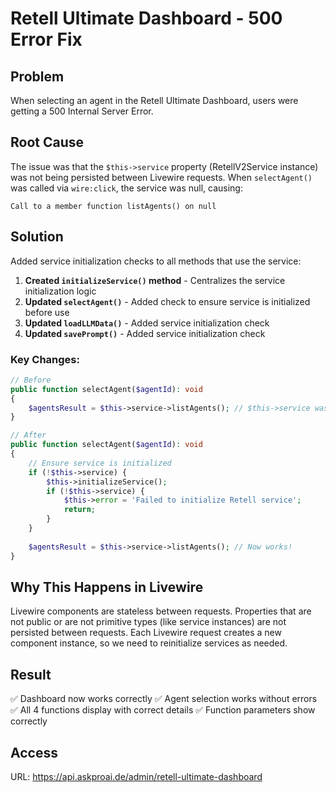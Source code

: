 # Retell Ultimate Dashboard - 500 Error Fix

## Problem
When selecting an agent in the Retell Ultimate Dashboard, users were getting a 500 Internal Server Error.

## Root Cause
The issue was that the `$this->service` property (RetellV2Service instance) was not being persisted between Livewire requests. When `selectAgent()` was called via `wire:click`, the service was null, causing:
```
Call to a member function listAgents() on null
```

## Solution
Added service initialization checks to all methods that use the service:

1. **Created `initializeService()` method** - Centralizes the service initialization logic
2. **Updated `selectAgent()`** - Added check to ensure service is initialized before use
3. **Updated `loadLLMData()`** - Added service initialization check
4. **Updated `savePrompt()`** - Added service initialization check

### Key Changes:
```php
// Before
public function selectAgent($agentId): void
{
    $agentsResult = $this->service->listAgents(); // $this->service was null
}

// After
public function selectAgent($agentId): void
{
    // Ensure service is initialized
    if (!$this->service) {
        $this->initializeService();
        if (!$this->service) {
            $this->error = 'Failed to initialize Retell service';
            return;
        }
    }
    
    $agentsResult = $this->service->listAgents(); // Now works!
}
```

## Why This Happens in Livewire
Livewire components are stateless between requests. Properties that are not public or are not primitive types (like service instances) are not persisted between requests. Each Livewire request creates a new component instance, so we need to reinitialize services as needed.

## Result
✅ Dashboard now works correctly
✅ Agent selection works without errors
✅ All 4 functions display with correct details
✅ Function parameters show correctly

## Access
URL: https://api.askproai.de/admin/retell-ultimate-dashboard